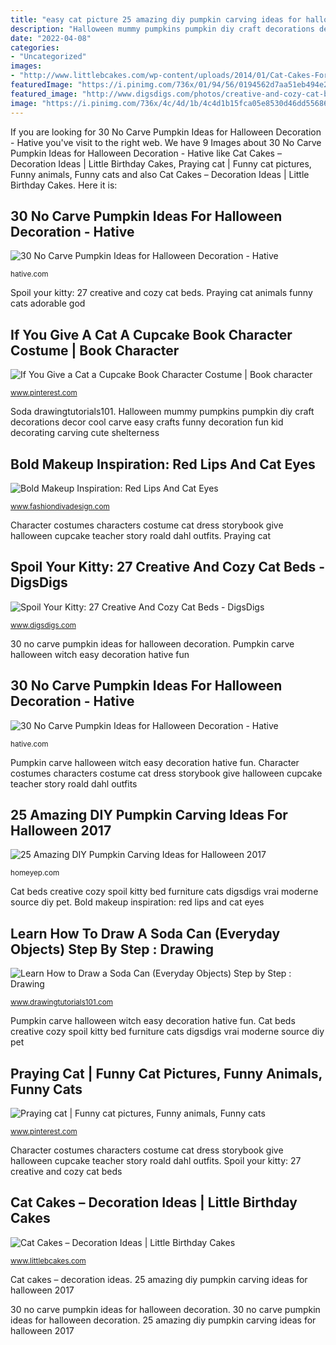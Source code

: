 ```yaml
---
title: "easy cat picture 25 amazing diy pumpkin carving ideas for halloween 2017"
description: "Halloween mummy pumpkins pumpkin diy craft decorations decor cool carve easy crafts funny decoration fun kid decorating carving cute shelterness"
date: "2022-04-08"
categories:
- "Uncategorized"
images:
- "http://www.littlebcakes.com/wp-content/uploads/2014/01/Cat-Cakes-For-Kids.jpg"
featuredImage: "https://i.pinimg.com/736x/01/94/56/0194562d7aa51eb494e2e0a5aa8d4c6a--book-character-costumes-book-characters.jpg"
featured_image: "http://www.digsdigs.com/photos/creative-and-cozy-cat-beds-13.jpg"
image: "https://i.pinimg.com/736x/4c/4d/1b/4c4d1b15fca05e8530d46dd55686aa8f--adorable-animals-cat.jpg"
---
```


If you are looking for 30 No Carve Pumpkin Ideas for Halloween Decoration - Hative you've visit to the right web. We have 9 Images about 30 No Carve Pumpkin Ideas for Halloween Decoration - Hative like Cat Cakes – Decoration Ideas | Little Birthday Cakes, Praying cat | Funny cat pictures, Funny animals, Funny cats and also Cat Cakes – Decoration Ideas | Little Birthday Cakes. Here it is:

## 30 No Carve Pumpkin Ideas For Halloween Decoration - Hative

![30 No Carve Pumpkin Ideas for Halloween Decoration - Hative](https://hative.com/wp-content/uploads/2014/10/no-carve-pumpkin-ideas/18-witch-pumpkin.jpg "If you give a cat a cupcake book character costume")

<small>hative.com</small>

Spoil your kitty: 27 creative and cozy cat beds. Praying cat animals funny cats adorable god

## If You Give A Cat A Cupcake Book Character Costume | Book Character

![If You Give a Cat a Cupcake Book Character Costume | Book character](https://i.pinimg.com/736x/01/94/56/0194562d7aa51eb494e2e0a5aa8d4c6a--book-character-costumes-book-characters.jpg "Cat beds creative cozy spoil kitty bed furniture cats digsdigs vrai moderne source diy pet")

<small>www.pinterest.com</small>

Soda drawingtutorials101. Halloween mummy pumpkins pumpkin diy craft decorations decor cool carve easy crafts funny decoration fun kid decorating carving cute shelterness

## Bold Makeup Inspiration: Red Lips And Cat Eyes

![Bold Makeup Inspiration: Red Lips And Cat Eyes](https://www.fashiondivadesign.com/wp-content/uploads/2014/08/doce-elegancia-red-lips-640x960.jpg "If you give a cat a cupcake book character costume")

<small>www.fashiondivadesign.com</small>

Character costumes characters costume cat dress storybook give halloween cupcake teacher story roald dahl outfits. Praying cat

## Spoil Your Kitty: 27 Creative And Cozy Cat Beds - DigsDigs

![Spoil Your Kitty: 27 Creative And Cozy Cat Beds - DigsDigs](http://www.digsdigs.com/photos/creative-and-cozy-cat-beds-13.jpg "Cat cakes cake birthday decoration easy decorating decorations littlebcakes simple really")

<small>www.digsdigs.com</small>

30 no carve pumpkin ideas for halloween decoration. Pumpkin carve halloween witch easy decoration hative fun

## 30 No Carve Pumpkin Ideas For Halloween Decoration - Hative

![30 No Carve Pumpkin Ideas for Halloween Decoration - Hative](https://hative.com/wp-content/uploads/2014/10/no-carve-pumpkin-ideas/2-mummy-pumpkin.jpg "Spoil your kitty: 27 creative and cozy cat beds")

<small>hative.com</small>

Pumpkin carve halloween witch easy decoration hative fun. Character costumes characters costume cat dress storybook give halloween cupcake teacher story roald dahl outfits

## 25 Amazing DIY Pumpkin Carving Ideas For Halloween 2017

![25 Amazing DIY Pumpkin Carving Ideas for Halloween 2017](https://homeyep.com/wp-content/uploads/2017/03/pumpkin-carving/17-pumpkin-carving-ideas-for-halloween.jpg "Cat beds creative cozy spoil kitty bed furniture cats digsdigs vrai moderne source diy pet")

<small>homeyep.com</small>

Cat beds creative cozy spoil kitty bed furniture cats digsdigs vrai moderne source diy pet. Bold makeup inspiration: red lips and cat eyes

## Learn How To Draw A Soda Can (Everyday Objects) Step By Step : Drawing

![Learn How to Draw a Soda Can (Everyday Objects) Step by Step : Drawing](https://www.drawingtutorials101.com/drawing-tutorials/Others/Everyday-Objects/soda-can/how-to-draw-Soda-Can-step-6.png "Spoil your kitty: 27 creative and cozy cat beds")

<small>www.drawingtutorials101.com</small>

Pumpkin carve halloween witch easy decoration hative fun. Cat beds creative cozy spoil kitty bed furniture cats digsdigs vrai moderne source diy pet

## Praying Cat | Funny Cat Pictures, Funny Animals, Funny Cats

![Praying cat | Funny cat pictures, Funny animals, Funny cats](https://i.pinimg.com/736x/4c/4d/1b/4c4d1b15fca05e8530d46dd55686aa8f--adorable-animals-cat.jpg "Spoil your kitty: 27 creative and cozy cat beds")

<small>www.pinterest.com</small>

Character costumes characters costume cat dress storybook give halloween cupcake teacher story roald dahl outfits. Spoil your kitty: 27 creative and cozy cat beds

## Cat Cakes – Decoration Ideas | Little Birthday Cakes

![Cat Cakes – Decoration Ideas | Little Birthday Cakes](http://www.littlebcakes.com/wp-content/uploads/2014/01/Cat-Cakes-For-Kids.jpg "25 amazing diy pumpkin carving ideas for halloween 2017")

<small>www.littlebcakes.com</small>

Cat cakes – decoration ideas. 25 amazing diy pumpkin carving ideas for halloween 2017

30 no carve pumpkin ideas for halloween decoration. 30 no carve pumpkin ideas for halloween decoration. 25 amazing diy pumpkin carving ideas for halloween 2017
